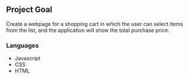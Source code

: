 ## Project Goal

Create a webpage for a shopping cart in which the user can select items from the list, and the application will show the total purchase price.

### Languages

- Javascript
- CSS
- HTML
